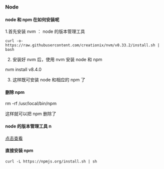 ### Node

#### node 和 npm 在如何安装呢

1.首先安装 nvm ： node 的版本管理工具

```
curl -o- https://raw.githubusercontent.com/creationix/nvm/v0.33.2/install.sh | bash
```

2. 安装好 nvm 后，使用 nvm 安装 node 和 npm

nvm install v8.4.0

3. 这样既可安装 node 和相应的 npm 了


#### 删除 npm

rm -rf /usr/local/bin/npm

这样就可以把 npm 删除了

#### node 的版本管理工具 n

[点击查看](http://www.jianshu.com/p/a927bcecdbc0)

#### 直接安装 npm

`curl -L https://npmjs.org/install.sh | sh`
